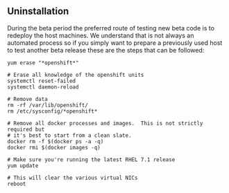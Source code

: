 ## Uninstallation

During the beta period the preferred route of testing new beta code is to
redeploy the host machines.  We understand that is not always an automated
process so if you simply want to prepare a previously used host to test another
beta release these are the steps that can be followed:

~~~
yum erase "*openshift*"

# Erase all knowledge of the openshift units
systemctl reset-failed
systemctl daemon-reload

# Remove data
rm -rf /var/lib/openshift/
rm /etc/sysconfig/*openshift*

# Remove all docker processes and images.  This is not strictly required but
# it's best to start from a clean slate.
docker rm -f $(docker ps -a -q)
docker rmi $(docker images -q)

# Make sure you're running the latest RHEL 7.1 release
yum update

# This will clear the various virtual NICs
reboot
~~~
